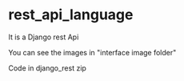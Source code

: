# rest_api_language
It is a Django rest Api   

You can see the images in "interface image folder"


Code in django_rest zip 
